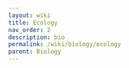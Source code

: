 ```yaml
---
layout: wiki
title: Ecology
nav_order: 2
description: bio
permalink: /wiki/biology/ecology
parent: Biology
---
```


